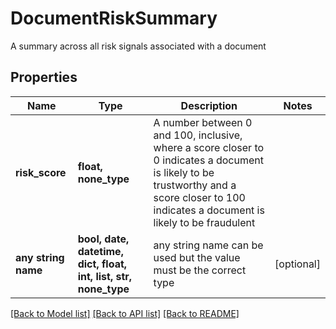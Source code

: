 # DocumentRiskSummary

A summary across all risk signals associated with a document

## Properties
Name | Type | Description | Notes
------------ | ------------- | ------------- | -------------
**risk_score** | **float, none_type** | A number between 0 and 100, inclusive, where a score closer to 0 indicates a document is likely to be trustworthy and a score closer to 100 indicates a document is likely to be fraudulent | 
**any string name** | **bool, date, datetime, dict, float, int, list, str, none_type** | any string name can be used but the value must be the correct type | [optional]

[[Back to Model list]](../README.md#documentation-for-models) [[Back to API list]](../README.md#documentation-for-api-endpoints) [[Back to README]](../README.md)



